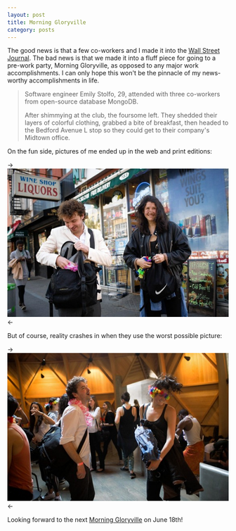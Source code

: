 ```yaml
---
layout: post
title: Morning Gloryville
category: posts
---
```


The good news is that a few co-workers and I made it into the [Wall Street Journal](http://online.wsj.com/news/articles/SB10001424052702303627504579557751834704592).  The bad news is that we made it into a fluff piece for going to a pre-work party, Morning Gloryville, as opposed to any major work accomplishments.  I can only hope this won't be the pinnacle of my news-worthy accomplishments in life.

> Software engineer Emily Stolfo, 29, attended with three co-workers from open-source database MongoDB.
>
> After shimmying at the club, the foursome left. They shedded their layers of colorful clothing, grabbed a bite of breakfast, then headed to the Bedford Avenue L stop so they could get to their company's Midtown office.

On the fun side, pictures of me ended up in the web and print editions:

-> ![Morning Gloryville WSJ Rave](/images/morning-gloryville-2.jpg) <-

But of course, reality crashes in when they use the worst possible picture:

-> ![Morning Gloryville WSJ Rave](/images/morning-gloryville-1.jpg) <-

Looking forward to the next [Morning Gloryville](https://www.facebook.com/morninggloryvillenyc) on June 18th!
